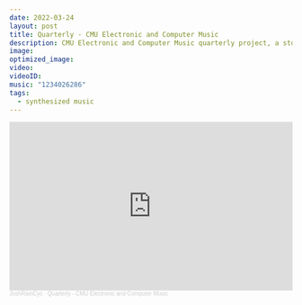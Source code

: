 ```yaml
---
date: 2022-03-24
layout: post
title: Quarterly - CMU Electronic and Computer Music
description: CMU Electronic and Computer Music quarterly project, a storytelling music synthesized by Ableton Live 11 and Max. A lost dark and rainy forest.
image:
optimized_image: 
video:
videoID:
music: "1234026286"
tags:
  - synthesized music
---
```


<iframe width="100%" height="300" scrolling="no" frameborder="no" allow="autoplay" src="https://w.soundcloud.com/player/?url=https%3A//api.soundcloud.com/tracks/1234026286&color=%23ff5500&auto_play=false&hide_related=false&show_comments=true&show_user=true&show_reposts=false&show_teaser=true&visual=true"></iframe><div style="font-size: 10px; color: #cccccc;line-break: anywhere;word-break: normal;overflow: hidden;white-space: nowrap;text-overflow: ellipsis; font-family: Interstate,Lucida Grande,Lucida Sans Unicode,Lucida Sans,Garuda,Verdana,Tahoma,sans-serif;font-weight: 100;"><a href="https://soundcloud.com/joshua-rain-24806913" title="JoshRainCyc" target="_blank" style="color: #cccccc; text-decoration: none;">JoshRainCyc</a> · <a href="https://soundcloud.com/joshua-rain-24806913/quarterly-cmu-electronic-and-computer-music-1" title="Quarterly - CMU Electronic and Computer Music" target="_blank" style="color: #cccccc; text-decoration: none;">Quarterly - CMU Electronic and Computer Music</a></div>
